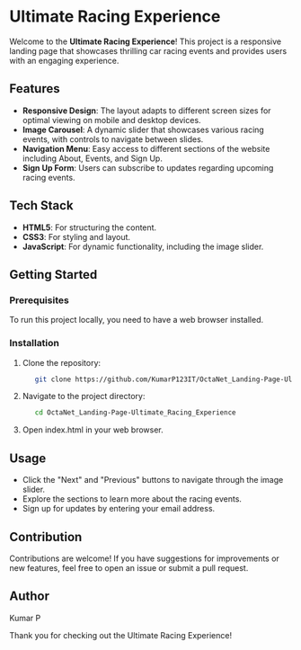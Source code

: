 # Ultimate Racing Experience

Welcome to the **Ultimate Racing Experience**! This project is a responsive landing page that showcases thrilling car racing events and provides users with an engaging experience.

## Features

- **Responsive Design**: The layout adapts to different screen sizes for optimal viewing on mobile and desktop devices.
- **Image Carousel**: A dynamic slider that showcases various racing events, with controls to navigate between slides.
- **Navigation Menu**: Easy access to different sections of the website including About, Events, and Sign Up.
- **Sign Up Form**: Users can subscribe to updates regarding upcoming racing events.

## Tech Stack

- **HTML5**: For structuring the content.
- **CSS3**: For styling and layout.
- **JavaScript**: For dynamic functionality, including the image slider.

## Getting Started

### Prerequisites

To run this project locally, you need to have a web browser installed.

### Installation

1. Clone the repository:
   ```bash
      git clone https://github.com/KumarP123IT/OctaNet_Landing-Page-Ultimate_Racing_Experience-.git
   ```
2. Navigate to the project directory:

   ```bash
      cd OctaNet_Landing-Page-Ultimate_Racing_Experience
   ```
3. Open index.html in your web browser.

## Usage
 - Click the "Next" and "Previous" buttons to navigate through the image slider.
 - Explore the sections to learn more about the racing events.
 - Sign up for updates by entering your email address.

## Contribution
   Contributions are welcome! If you have suggestions for improvements or new features, feel free to open an issue or submit a pull request.

## Author
   Kumar P


Thank you for checking out the Ultimate Racing Experience!
